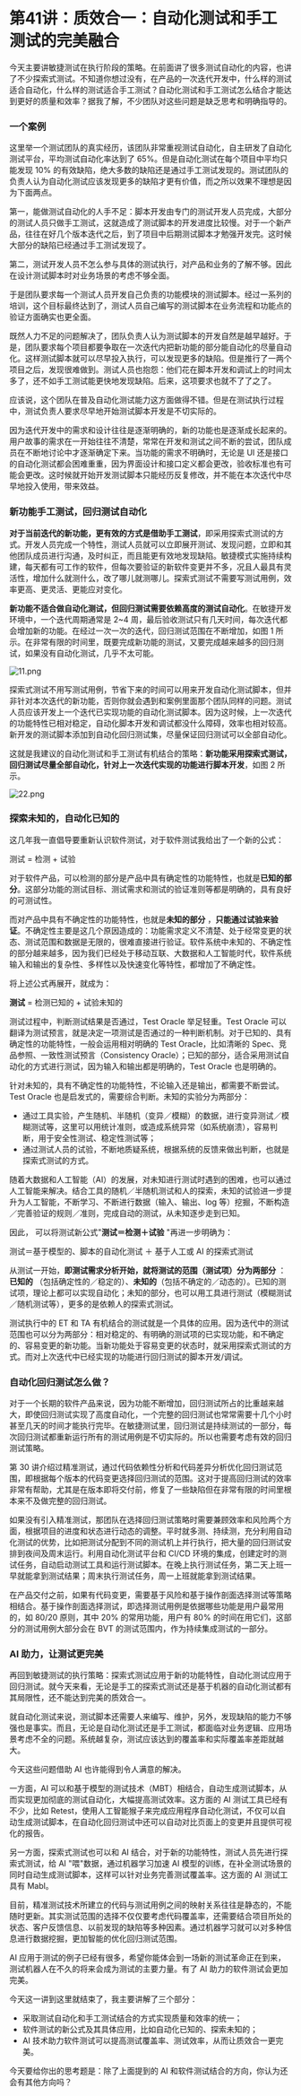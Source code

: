# 第41讲：质效合一：自动化测试和手工测试的完美融合

今天主要讲敏捷测试在执行阶段的策略。在前面讲了很多测试自动化的内容，也讲了不少探索式测试。不知道你想过没有，在产品的一次迭代开发中，什么样的测试适合自动化，什么样的测试适合手工测试？自动化测试和手工测试怎么结合才能达到更好的质量和效率？据我了解，不少团队对这些问题是缺乏思考和明确指导的。

### 一个案例

这里举一个测试团队的真实经历，该团队非常重视测试自动化，自主研发了自动化测试平台，平均测试自动化率达到了 65%。但是自动化测试在每个项目中平均只能发现 10% 的有效缺陷，绝大多数的缺陷还是通过手工测试发现的。测试团队的负责人认为自动化测试应该发现更多的缺陷才更有价值，而之所以效果不理想是因为下面两点。

第一，能做测试自动化的人手不足：脚本开发由专门的测试开发人员完成，大部分的测试人员只做手工测试，这就造成了测试脚本的开发进度比较慢。对于一个新产品，往往在好几个版本迭代之后，到了项目中后期测试脚本才勉强开发完。这时候大部分的缺陷已经通过手工测试发现了。

第二，测试开发人员不怎么参与具体的测试执行，对产品和业务的了解不够。因此在设计测试脚本时对业务场景的考虑不够全面。

于是团队要求每一个测试人员开发自己负责的功能模块的测试脚本。经过一系列的培训，这个目标最终达到了，测试人员自己编写的测试脚本在业务流程和功能点的验证方面确实也更全面。

既然人力不足的问题解决了，团队负责人认为测试脚本的开发自然是越早越好。于是，团队要求每个项目都要争取在一次迭代内把新功能的部分能自动化的尽量自动化。这样测试脚本就可以尽早投入执行，可以发现更多的缺陷。但是推行了一两个项目之后，发现很难做到。测试人员也抱怨：他们花在脚本开发和调试上的时间太多了，还不如手工测试能更快地发现缺陷。后来，这项要求也就不了了之了。

应该说，这个团队在普及自动化测试能力这方面做得不错。但是在测试执行过程中，测试负责人要求尽早地开始测试脚本开发是不切实际的。

因为迭代开发中的需求和设计往往是逐渐明确的，新的功能也是逐渐成长起来的。用户故事的需求在一开始往往不清楚，常常在开发和测试之间不断的尝试，团队成员在不断地讨论中才逐渐确定下来。当功能的需求不明确时，无论是 UI 还是接口的自动化测试都会困难重重，因为界面设计和接口定义都会更改，验收标准也有可能会更改。这时候就开始开发测试脚本只能经历反复修改，并不能在本次迭代中尽早地投入使用，带来效益。

### 新功能手工测试，回归测试自动化

**对于当前迭代的新功能，更有效的方式是借助手工测试**，即采用探索式测试的方式。开发人员完成一个特性，测试人员就可以立即展开测试、发现问题，立即和其他团队成员进行沟通，及时纠正，而且能更有效地发现缺陷。敏捷模式实施持续构建，每天都有可工作的软件，但每次要验证的新软件变更并不多，况且人最具有灵活性，增加什么就测什么，改了哪儿就测哪儿。探索式测试不需要写测试用例，效率更高、更灵活、更能应对变化。

**新功能不适合做自动化测试，但回归测试需要依赖高度的测试自动化**。在敏捷开发环境中，一个迭代周期通常是 2\~4 周，最后验收测试只有几天时间，每次迭代都会增加新的功能。在经过一次一次的迭代，回归测试范围在不断增加，如图 1 所示。在非常有限的时间里，既要完成新功能的测试，又要完成越来越多的回归测试，如果没有自动化测试，几乎不太可能。


<Image alt="11.png" src="https://s0.lgstatic.com/i/image/M00/12/20/Ciqc1F7M_uyAER77AADq_M3KV8M952.png"/> 


探索式测试不用写测试用例，节省下来的时间可以用来开发自动化测试脚本，但并非针对本次迭代的新功能，否则你就会遇到和案例里面那个团队同样的问题。测试人员应该开发上一个迭代已实现功能的自动化测试脚本。因为这时候，上一次迭代的功能特性已相对稳定，自动化脚本开发和调试都没什么障碍，效率也相对较高。新开发的测试脚本添加到自动化回归测试集，尽量保证回归测试可以全部自动化。

这就是我建议的自动化测试和手工测试有机结合的策略：**新功能采用探索式测试，回归测试尽量全部自动化，针对上一次迭代实现的功能进行脚本开发**，如图 2 所示。


<Image alt="22.png" src="https://s0.lgstatic.com/i/image/M00/12/2B/CgqCHl7M_viAN1aSAAKfLbVJ1tc171.png"/> 


### 探索未知的，自动化已知的

这几年我一直倡导要重新认识软件测试，对于软件测试我给出了一个新的公式：

测试 = 检测 + 试验

对于软件产品，可以检测的部分是产品中具有确定性的功能特性，也就是**已知的部分**。这部分功能的测试目标、测试需求和测试的验证准则等都是明确的，具有良好的可测试性。

而对产品中具有不确定性的功能特性，也就是**未知的部分** ，**只能通过试验来验证**。不确定性主要是这几个原因造成的：功能需求定义不清楚、处于经常变更的状态、测试范围和数据是无限的，很难直接进行验证。软件系统中未知的、不确定性的部分越来越多，因为我们已经处于移动互联、大数据和人工智能时代，软件系统输入和输出的复杂性、多样性以及快速变化等特性，都增加了不确定性。

将上述公式再展开，就成为：

**测试** = 检测已知的 + 试验未知的

测试过程中，判断测试结果是否通过，Test Oracle 举足轻重。Test Oracle 可以翻译为测试预言，就是决定一项测试是否通过的一种判断机制。对于已知的、具有确定性的功能特性，一般会运用相对明确的 Test Oracle，比如清晰的 Spec、竞品参照、一致性测试预言（Consistency Oracle）；已知的部分，适合采用测试自动化的方式进行测试，因为输入和输出都是明确的，Test Oracle 也是明确的。

针对未知的，具有不确定性的功能特性，不论输入还是输出，都需要不断尝试。Test Oracle 也是启发式的，需要综合判断。未知的实验分为两部分：

* 通过工具实验，产生随机、半随机（变异／模糊）的数据，进行变异测试／模糊测试等，这里可以用统计准则，或造成系统异常（如系统崩溃），容易判断，用于安全性测试、稳定性测试等；
* 通过测试人员的试验，不断地质疑系统，根据系统的反馈来做出判断，也就是探索式测试的方式。

随着大数据和人工智能（AI）的发展，对未知进行测试时遇到的困难，也可以通过人工智能来解决。结合工具的随机／半随机测试和人的探索，未知的试验进一步提升为人工智能，不断学习、不断进行数据（输入、输出、log 等）挖掘，不断构造／完善验证的规则／准则，完成自动的测试，从未知逐步走到已知。

因此， 可以将测试新公式"**测试＝检测＋试验** "再进一步明确为：

测试＝基于模型的、脚本的自动化测试 ＋ 基于人工或 AI 的探索式测试

从测试一开始，**即测试需求分析开始，就将测试的范围（测试项）分为两部分** ：**已知的** （包括确定性的／稳定的）、**未知的**（包括不确定的／动态的）。已知的测试项，理论上都可以实现自动化；未知的部分，也可以用工具进行测试（模糊测试／随机测试等），更多的是依赖人的探索式测试。

测试执行中的 ET 和 TA 有机结合的测试就是一个具体的应用。因为迭代中的测试范围也可以分为两部分：相对稳定的、有明确的测试项的已实现功能，和不确定的、容易变更的新功能。当新功能处于容易变更的状态时，就采用探索式测试的方式。而对上次迭代中已经实现的功能进行回归测试的脚本开发/调试。

### 自动化回归测试怎么做？

对于一个长期的软件产品来说，因为功能不断增加，回归测试所占的比重越来越大，即使回归测试实现了高度自动化，一个完整的回归测试也常常需要十几个小时甚至几天的时间才能执行完毕。在敏捷测试里，回归测试是持续测试的一部分，每次回归测试都重新运行所有的测试用例是不切实际的。所以也需要考虑有效的回归测试策略。

第 30 讲介绍过精准测试，通过代码依赖性分析和代码差异分析优化回归测试范围，即根据每个版本的代码变更选择回归测试的范围。这对于提高回归测试的效率非常有帮助，尤其是在版本即将交付前，修复了一些缺陷但在非常有限的时间里根本来不及做完整的回归测试。

如果没有引入精准测试，那团队在选择回归测试策略时需要兼顾效率和风险两个方面，根据项目的进度和状态进行动态的调整。平时就多测、持续测，充分利用自动化测试的优势，比如把测试分配到不同的测试机上并行执行，把大量的回归测试安排到夜间及周末运行。利用自动化测试平台和 CI/CD 环境的集成，创建定时的测试任务，自动启动测试工具和运行测试脚本。在晚上执行测试任务，第二天上班一早就能拿到测试结果；周末执行测试任务，周一上班就能拿到测试结果。

在产品交付之前，如果有代码变更，需要基于风险和基于操作剖面选择测试等策略相结合。基于操作剖面选择测试，即选择测试用例是依据哪些功能是用户最常用的，如 80/20 原则，其中 20% 的常用功能，用户有 80% 的时间在用它们，这部分的测试用例大部分会在 BVT 的测试范围内，作为持续集成测试的一部分。

### AI 助力，让测试更完美

再回到敏捷测试的执行策略：探索式测试应用于新的功能特性，自动化测试应用于回归测试。就今天来看，无论是手工的探索式测试还是基于机器的自动化测试都有其局限性，还不能达到完美的质效合一。

就自动化测试来说，测试脚本还需要人来编写、维护，另外，发现缺陷的能力不够强也是事实。而且，无论是自动化测试还是手工测试，都面临对业务逻辑、应用场景考虑不全的问题。系统越复杂，测试应该达到的覆盖率和实际覆盖率差距就越大。

今天这些问题借助 AI 也许能得到令人满意的解决。

一方面，AI 可以和基于模型的测试技术（MBT）相结合，自动生成测试脚本，从而实现更加彻底的测试自动化，大幅提高测试效率。这方面的 AI 测试工具已经有不少，比如 Retest，使用人工智能猴子来完成应用程序自动化测试，不仅可以自动生成测试脚本，在自动化回归测试中还可以自动对比页面上的变更并且提供可视化的报告。

另一方面，探索式测试也可以和 AI 结合，对于新的功能特性，测试人员先进行探索式测试，给 AI "喂"数据，通过机器学习加速 AI 模型的训练，在补全测试场景的同时自动生成测试脚本，这样可以针对业务完善测试覆盖率。这方面的 AI 测试工具有 Mabl。

目前，精准测试技术所建立的代码与测试用例之间的映射关系往往是静态的，不能随时更新。其实测试范围的选择不仅仅要考虑代码覆盖率，还需要结合项目所处的状态、客户反馈信息、以前发现的缺陷等多种因素。通过机器学习就可以对多种信息进行数据挖掘，更加智能的优化回归测试范围。

AI 应用于测试的例子已经有很多，希望你能体会到一场新的测试革命正在到来，测试机器人在不久的将来会成为测试的主要力量。有了 AI 助力的软件测试会更加完美。

今天这一讲到这里就结束了，我主要讲解了三个部分：

* 采取测试自动化和手工测试结合的方式实现质量和效率的统一；
* 软件测试的新公式及其具体应用，比如自动化已知的、探索未知的；
* AI 技术助力软件测试可以提高测试覆盖率、测试效率，从而让质效合一更完美。

今天要给你出的思考题是：除了上面提到的 AI 和软件测试结合的方向，你认为还会有其他方向吗？

